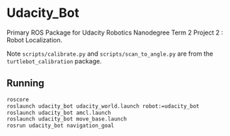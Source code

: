 # Udacity\_Bot

Primary ROS Package for Udacity Robotics Nanodegree Term 2 Project 2 : Robot Localization.

Note `scripts/calibrate.py` and `scripts/scan_to_angle.py` are from the `turtlebot_calibration` package.

## Running

```bash
roscore
roslaunch udacity_bot udacity_world.launch robot:=udacity_bot
roslaunch udacity_bot amcl.launch
roslaunch udacity_bot move_base.launch
rosrun udacity_bot navigation_goal
```

